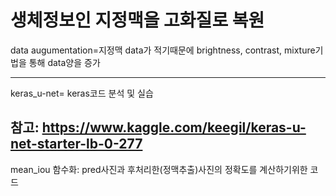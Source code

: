 # 생체정보인 지정맥을 고화질로 복원

data augumentation=지정맥 data가 적기때문에 brightness, contrast, mixture기법을 통해 data양을 증가

----------------
keras_u-net= keras코드 분석 및 실습

참고: https://www.kaggle.com/keegil/keras-u-net-starter-lb-0-277
-------------------

mean_iou 함수화: pred사진과 후처리한(정맥추출)사진의 정확도를 계산하기위한 코드


